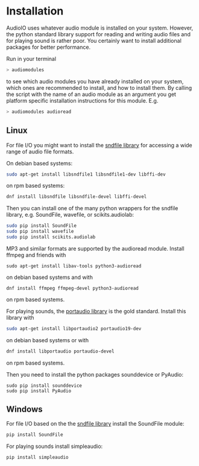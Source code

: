 # Installation

AudioIO uses whatever audio module is installed on your
system. However, the python standard library support for reading and
writing audio files and for playing sound is rather poor. You certainly want
to install additional packages for better performance.

Run in your terminal
```sh
> audiomodules
```
to see which audio modules you have already installed on your system,
which ones are recommended to install, and how to install them. By
calling the script with the name of an audio module as an argument you
get platform specific installation instructions for this module. E.g.
```sh
> audiomodules audioread
```


## Linux

For file I/O you might want to install the
[sndfile library](http://www.mega-nerd.com/libsndfile/)
for accessing a wide range of audio file formats.

On debian based systems:
```sh
sudo apt-get install libsndfile1 libsndfile1-dev libffi-dev
```
on rpm based systems:
```sh
dnf install libsndfile libsndfile-devel libffi-devel
```

Then you can install one of the many python wrappers for the sndfile
library, e.g. SoundFile, wavefile, or scikits.audiolab:
```sh
sudo pip install SoundFile
sudo pip install wavefile
sudo pip install scikits.audiolab
```

MP3 and similar formats are supported by the audioread module.
Install ffmpeg and friends with
```
sudo apt-get install libav-tools python3-audioread
```
on debian based systems and with
```
dnf install ffmpeg ffmpeg-devel python3-audioread
```
on rpm based systems.

For playing sounds, the [portaudio library](http://www.portaudio.com)
is the gold standard. Install this library with
```sh
sudo apt-get install libportaudio2 portaudio19-dev
```
on debian based systems or with
```sh
dnf install libportaudio portaudio-devel
```
on rpm based systems.

Then you need to install the python packages sounddevice or PyAudio:
```
sudo pip install sounddevice
sudo pip install PyAudio
```


## Windows

For file I/O based on the the [sndfile
library](http://www.mega-nerd.com/libsndfile/) install the SoundFile
module:
```sh
pip install SoundFile
```

For playing sounds install simpleaudio:
```sh
pip install simpleaudio
```
